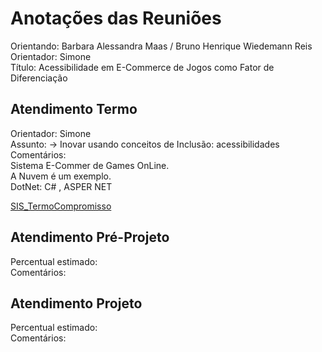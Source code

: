 # Anotações das Reuniões

Orientando: Barbara Alessandra Maas / Bruno Henrique Wiedemann Reis  
Orientador: Simone  
Título: Acessibilidade em E-Commerce de Jogos como Fator de Diferenciação  

## Atendimento Termo

Orientador: Simone  
Assunto: 
-> Inovar usando conceitos de Inclusão: acessibilidades  
Comentários:  
Sistema E-Commer de Games OnLine.  
A Nuvem é um exemplo.  
DotNet: C# , ASPER NET

[SIS_TermoCompromisso](SIS_TermoCompromisso.pdf)

## Atendimento Pré-Projeto

Percentual estimado:  
Comentários:  

## Atendimento Projeto

Percentual estimado:  
Comentários:  
